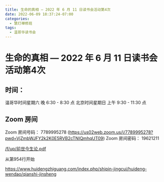 ```yaml
---
title: 生命的真相 — 2022 年 6 月 11 日读书会活动第4次
date: 2022-06-09 18:37:24-07:00
categories:
  - 慧灯禅修班
tags:
  - 温哥华读书会
---
```

# 生命的真相 — 2022 年 6 月 11 日读书会活动第4次

## 时间：

温哥华时间星期六 晚 6:30 - 8:30 点
北京时间星期日 上午 9:30 - 11:30 点

## Zoom 房间

Zoom 房间号码： 7789995278 (https://us02web.zoom.us/j/7789995278?pwd=VjZmbWJFY2k2K0E5RVB2cTNIQmhqUT09)
Zoom 房间密码： 19621211


[/f/up/前世今生论.pdf](http://huidengchanxiu.net/hdv/f/up/前世今生论.pdf)

从第954行开始

<https://www.huidengzhiguang.com/index.php/shipin-jingcui/huideng-wendao/qianshi-jinsheng>